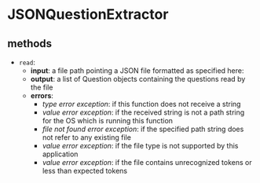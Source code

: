 # JSONQuestionExtractor

## methods

- `read`:
  - **input**: a file path pointing a JSON file formatted as specified here:
  - **output**: a list of Question objects containing the questions read by the file
  - **errors**:
    - *type error exception*: if this function does not receive a string
    - *value error exception*: if the received string is not a path string for the OS which is running this function
    - *file not found error exception*: if the specified path string does not refer to any existing file
    - *value error exception*: if the file type is not supported by this application
    - *value error exception*: if the file contains unrecognized tokens or less than expected tokens
